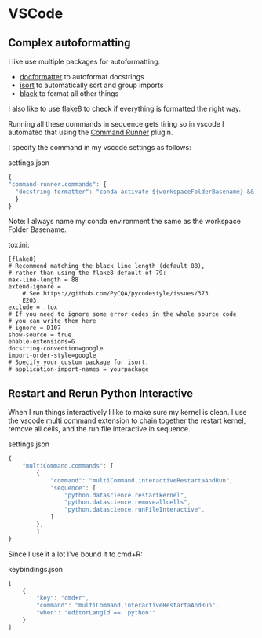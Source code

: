 # VSCode

## Complex autoformatting

I like use multiple packages for autoformatting:

* [docformatter](https://pypi.org/project/docformatter/) to autoformat docstrings
* [isort](https://pypi.org/project/isort/) to automatically sort and group imports
* [black](https://pypi.org/project/black/) to format all other things

I also like to use [flake8](https://pypi.org/project/flake8/) to check if everything is formatted the right way.

Running all these commands in sequence gets tiring so in vscode I automated that using the [Command Runner](https://marketplace.visualstudio.com/items?itemName=edonet.vscode-command-runner&ssr=false#qna) plugin.

I specify the command in my vscode settings as follows:

settings.json

```javascript
{
"command-runner.commands": {
  "docstring formatter": "conda activate ${workspaceFolderBasename} && docformatter --in-place --wrap-descriptions 88 --wrap-summaries 88 --blank ${file} && isort ${file} && black ${file} && flake8 ${file}",
  }
}
```

Note: I always name my conda environment the same as the workspace Folder Basename.

tox.ini:

```text
[flake8]
# Recommend matching the black line length (default 88),
# rather than using the flake8 default of 79:
max-line-length = 88
extend-ignore =
    # See https://github.com/PyCQA/pycodestyle/issues/373
    E203,
exclude = .tox
# If you need to ignore some error codes in the whole source code
# you can write them here
# ignore = D107
show-source = true
enable-extensions=G
docstring-convention=google
import-order-style=google
# Specify your custom package for isort.
# application-import-names = yourpackage
```

## Restart and Rerun Python Interactive

When I run things interactively I like to make sure my kernel is clean. I use the vscode [multi command](https://marketplace.visualstudio.com/items?itemName=ryuta46.multi-command) extension to chain together the restart kernel, remove all cells, and the run file interactive in sequence.

settings.json

```javascript
{
    "multiCommand.commands": [
        {
            "command": "multiCommand,interactiveRestartaAndRun",
            "sequence": [
                "python.datascience.restartkernel",
                "python.datascience.removeallcells",
                "python.datascience.runFileInteractive",
            ]
        },
        ]
}
```

Since I use it a lot I've bound it to cmd+R:

keybindings.json

```javascript
[
    {
        "key": "cmd+r",
        "command": "multiCommand,interactiveRestartaAndRun",
        "when": "editorLangId == 'python'"
    }
]
```

